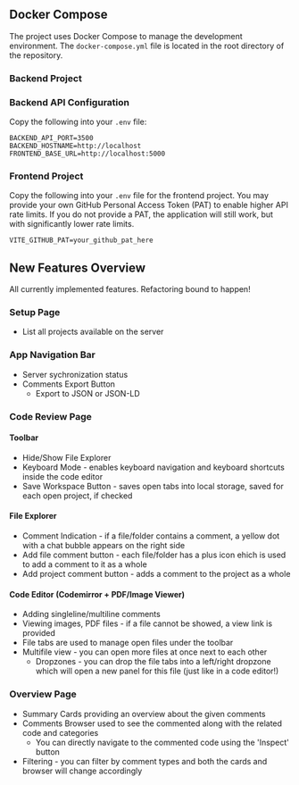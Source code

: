## Docker Compose

The project uses Docker Compose to manage the development environment. The `docker-compose.yml` file is located in the root directory of the repository.

### Backend Project

### Backend API Configuration

Copy the following into your `.env` file:

```env
BACKEND_API_PORT=3500
BACKEND_HOSTNAME=http://localhost
FRONTEND_BASE_URL=http://localhost:5000
```

### Frontend Project

Copy the following into your `.env` file for the frontend project. You may provide your own GitHub Personal Access Token (PAT) to enable higher API rate limits. If you do not provide a PAT, the application will still work, but with significantly lower rate limits.

```env
VITE_GITHUB_PAT=your_github_pat_here
```

## New Features Overview

All currently implemented features. Refactoring bound to happen!

### Setup Page

-   List all projects available on the server

### App Navigation Bar

-   Server sychronization status
-   Comments Export Button
    -   Export to JSON or JSON-LD

### Code Review Page

#### Toolbar

-   Hide/Show File Explorer
-   Keyboard Mode - enables keyboard navigation and keyboard shortcuts inside the code editor
-   Save Workspace Button - saves open tabs into local storage, saved for each open project, if checked

#### File Explorer

-   Comment Indication - if a file/folder contains a comment, a yellow dot with a chat bubble appears on the right side
-   Add file comment button - each file/folder has a plus icon ehich is used to add a comment to it as a whole
-   Add project comment button - adds a comment to the project as a whole

#### Code Editor (Codemirror + PDF/Image Viewer)

-   Adding singleline/multiline comments
-   Viewing images, PDF files - if a file cannot be showed, a view link is provided
-   File tabs are used to manage open files under the toolbar
-   Multifile view - you can open more files at once next to each other
    -   Dropzones - you can drop the file tabs into a left/right dropzone which will open a new panel for this file (just like in a code editor!)

### Overview Page

-   Summary Cards providing an overview about the given comments
-   Comments Browser used to see the commented along with the related code and categories
    -   You can directly navigate to the commented code using the 'Inspect' button
-   Filtering - you can filter by comment types and both the cards and browser will change accordingly
